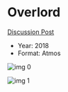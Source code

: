 # Overlord

[Discussion Post](https://www.avsforum.com/threads/bass-eq-for-filtered-movies.2995212/post-57576246)

* Year: 2018
* Format: Atmos

![img 0](https://i.imgur.com/XpwU3LQ.jpg)

![img 1](https://i.imgur.com/1n4z87C.jpg)

